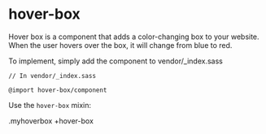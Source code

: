 hover-box
=========

Hover box is a component that adds a color-changing box to your website. When the user
hovers over the box, it will change from blue to red.

To implement, simply add the component to vendor/_index.sass

    // In vendor/_index.sass

    @import hover-box/component

Use the `hover-box` mixin:

  .myhoverbox
    +hover-box
